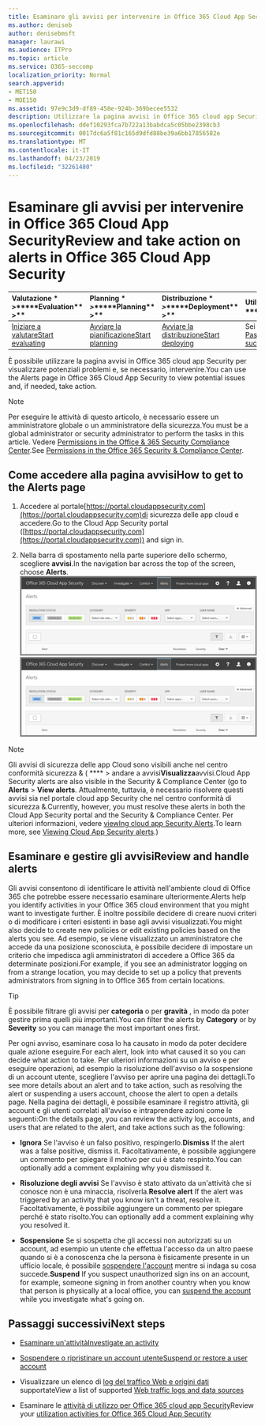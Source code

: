 ```yaml
---
title: Esaminare gli avvisi per intervenire in Office 365 Cloud App Security
ms.author: deniseb
author: denisebmsft
manager: laurawi
ms.audience: ITPro
ms.topic: article
ms.service: O365-seccomp
localization_priority: Normal
search.appverid:
- MET150
- MOE150
ms.assetid: 97e9c3d9-df89-458e-924b-369becee5532
description: Utilizzare la pagina avvisi in Office 365 cloud app Security per visualizzare potenziali problemi e intervenire. È possibile eliminare o risolvere gli avvisi e, se necessario, sospendere un account utente.
ms.openlocfilehash: ddef10293fca7b722a13babdca5c05bbe2398cb3
ms.sourcegitcommit: 0017dc6a5f81c165d9dfd88be39a6bb17856582e
ms.translationtype: MT
ms.contentlocale: it-IT
ms.lasthandoff: 04/23/2019
ms.locfileid: "32261480"
---
```

# <a name="review-and-take-action-on-alerts-in-office-365-cloud-app-security"></a><span data-ttu-id="d10a7-104">Esaminare gli avvisi per intervenire in Office 365 Cloud App Security</span><span class="sxs-lookup"><span data-stu-id="d10a7-104">Review and take action on alerts in Office 365 Cloud App Security</span></span>
  
|<span data-ttu-id="d10a7-105">Valutazione \* *\>*\*</span><span class="sxs-lookup"><span data-stu-id="d10a7-105">\*\*\*\*Evaluation\*\* \>\*\*</span></span>|<span data-ttu-id="d10a7-106">Planning \* *\>*\*</span><span class="sxs-lookup"><span data-stu-id="d10a7-106">\*\*\*\*Planning\*\* \>\*\*</span></span>|<span data-ttu-id="d10a7-107">Distribuzione \* *\>*\*</span><span class="sxs-lookup"><span data-stu-id="d10a7-107">\*\*\*\*Deployment\*\* \>\*\*</span></span>|<span data-ttu-id="d10a7-108">Utilizzo \* \* \* \*</span><span class="sxs-lookup"><span data-stu-id="d10a7-108">\*\*\*\*Utilization\*\*\*\*</span></span>|
|:-----|:-----|:-----|:-----|
|[<span data-ttu-id="d10a7-109">Iniziare a valutare</span><span class="sxs-lookup"><span data-stu-id="d10a7-109">Start evaluating</span></span>](office-365-cas-overview.md) <br/> |[<span data-ttu-id="d10a7-110">Avviare la pianificazione</span><span class="sxs-lookup"><span data-stu-id="d10a7-110">Start planning</span></span>](get-ready-for-office-365-cas.md) <br/> |[<span data-ttu-id="d10a7-111">Avviare la distribuzione</span><span class="sxs-lookup"><span data-stu-id="d10a7-111">Start deploying</span></span>](turn-on-office-365-cas.md) <br/> |<span data-ttu-id="d10a7-112">Sei qui!</span><span class="sxs-lookup"><span data-stu-id="d10a7-112">You are here!</span></span>  <br/> [<span data-ttu-id="d10a7-113">Passaggi successivi</span><span class="sxs-lookup"><span data-stu-id="d10a7-113">Next steps</span></span>](#next-steps) <br/> |
   
<span data-ttu-id="d10a7-114">È possibile utilizzare la pagina avvisi in Office 365 cloud app Security per visualizzare potenziali problemi e, se necessario, intervenire.</span><span class="sxs-lookup"><span data-stu-id="d10a7-114">You can use the Alerts page in Office 365 Cloud App Security to view potential issues and, if needed, take action.</span></span>
  
> [!NOTE]
> <span data-ttu-id="d10a7-115">Per eseguire le attività di questo articolo, è necessario essere un amministratore globale o un amministratore della sicurezza.</span><span class="sxs-lookup"><span data-stu-id="d10a7-115">You must be a global administrator or security administrator to perform the tasks in this article.</span></span> <span data-ttu-id="d10a7-116">Vedere [Permissions in the Office &amp; 365 Security Compliance Center](permissions-in-the-security-and-compliance-center.md).</span><span class="sxs-lookup"><span data-stu-id="d10a7-116">See [Permissions in the Office 365 Security &amp; Compliance Center](permissions-in-the-security-and-compliance-center.md).</span></span> 
  
## <a name="how-to-get-to-the-alerts-page"></a><span data-ttu-id="d10a7-117">Come accedere alla pagina avvisi</span><span class="sxs-lookup"><span data-stu-id="d10a7-117">How to get to the Alerts page</span></span>

1. <span data-ttu-id="d10a7-118">Accedere al portale[https://portal.cloudappsecurity.com](https://portal.cloudappsecurity.com)di sicurezza delle app cloud e accedere.</span><span class="sxs-lookup"><span data-stu-id="d10a7-118">Go to the Cloud App Security portal ([https://portal.cloudappsecurity.com](https://portal.cloudappsecurity.com)) and sign in.</span></span>
  
2. <span data-ttu-id="d10a7-119">Nella barra di spostamento nella parte superiore dello schermo, scegliere **avvisi**.</span><span class="sxs-lookup"><span data-stu-id="d10a7-119">In the navigation bar across the top of the screen, choose **Alerts**.</span></span><br/><span data-ttu-id="d10a7-120">![Nella pagina avvisi, è possibile visualizzare gli avvisi che sono stati attivati e tutte le azioni intraprese.](media/3b53d4c9-4b13-435d-8547-8c0f9ae6b914.png)</span><span class="sxs-lookup"><span data-stu-id="d10a7-120">![On the Alerts page, you can see alerts that were triggered and any actions taken.](media/3b53d4c9-4b13-435d-8547-8c0f9ae6b914.png)</span></span>
 
> [!NOTE]
> <span data-ttu-id="d10a7-121">Gli avvisi di sicurezza delle app Cloud sono visibili anche nel centro conformità sicurezza & ( \*\*\*\* > andare a avvisi**Visualizza**avvisi.</span><span class="sxs-lookup"><span data-stu-id="d10a7-121">Cloud App Security alerts are also visible in the Security & Compliance Center (go to **Alerts** > **View alerts**.</span></span> <span data-ttu-id="d10a7-122">Attualmente, tuttavia, è necessario risolvere questi avvisi sia nel portale cloud app Security che nel centro conformità di sicurezza &.</span><span class="sxs-lookup"><span data-stu-id="d10a7-122">Currently, however, you must resolve these alerts in both the Cloud App Security portal and the Security & Compliance Center.</span></span> <span data-ttu-id="d10a7-123">Per ulteriori informazioni, vedere [viewIng cloud app Security Alerts](alert-policies.md#viewing-cloud-app-security-alerts).</span><span class="sxs-lookup"><span data-stu-id="d10a7-123">To learn more, see [Viewing Cloud App Security alerts](alert-policies.md#viewing-cloud-app-security-alerts).)</span></span> 
 
## <a name="review-and-handle-alerts"></a><span data-ttu-id="d10a7-124">Esaminare e gestire gli avvisi</span><span class="sxs-lookup"><span data-stu-id="d10a7-124">Review and handle alerts</span></span>

<span data-ttu-id="d10a7-125">Gli avvisi consentono di identificare le attività nell'ambiente cloud di Office 365 che potrebbe essere necessario esaminare ulteriormente.</span><span class="sxs-lookup"><span data-stu-id="d10a7-125">Alerts help you identify activities in your Office 365 cloud environment that you might want to investigate further.</span></span> <span data-ttu-id="d10a7-126">È inoltre possibile decidere di creare nuovi criteri o di modificare i criteri esistenti in base agli avvisi visualizzati.</span><span class="sxs-lookup"><span data-stu-id="d10a7-126">You might also decide to create new policies or edit existing policies based on the alerts you see.</span></span> <span data-ttu-id="d10a7-127">Ad esempio, se viene visualizzato un amministratore che accede da una posizione sconosciuta, è possibile decidere di impostare un criterio che impedisca agli amministratori di accedere a Office 365 da determinate posizioni.</span><span class="sxs-lookup"><span data-stu-id="d10a7-127">For example, if you see an administrator logging on from a strange location, you may decide to set up a policy that prevents administrators from signing in to Office 365 from certain locations.</span></span>
  
> [!TIP]
> <span data-ttu-id="d10a7-128">È possibile filtrare gli avvisi per **categoria** o per **gravità** , in modo da poter gestire prima quelli più importanti.</span><span class="sxs-lookup"><span data-stu-id="d10a7-128">You can filter the alerts by **Category** or by **Severity** so you can manage the most important ones first.</span></span> 
  
<span data-ttu-id="d10a7-129">Per ogni avviso, esaminare cosa lo ha causato in modo da poter decidere quale azione eseguire.</span><span class="sxs-lookup"><span data-stu-id="d10a7-129">For each alert, look into what caused it so you can decide what action to take.</span></span> <span data-ttu-id="d10a7-130">Per ulteriori informazioni su un avviso e per eseguire operazioni, ad esempio la risoluzione dell'avviso o la sospensione di un account utente, scegliere l'avviso per aprire una pagina dei dettagli.</span><span class="sxs-lookup"><span data-stu-id="d10a7-130">To see more details about an alert and to take action, such as resolving the alert or suspending a users account, choose the alert to open a details page.</span></span> <span data-ttu-id="d10a7-131">Nella pagina dei dettagli, è possibile esaminare il registro attività, gli account e gli utenti correlati all'avviso e intraprendere azioni come le seguenti:</span><span class="sxs-lookup"><span data-stu-id="d10a7-131">On the details page, you can review the activity log, accounts, and users that are related to the alert, and take actions such as the following:</span></span>
  
- <span data-ttu-id="d10a7-132">**Ignora** Se l'avviso è un falso positivo, respingerlo.</span><span class="sxs-lookup"><span data-stu-id="d10a7-132">**Dismiss** If the alert was a false positive, dismiss it.</span></span> <span data-ttu-id="d10a7-133">Facoltativamente, è possibile aggiungere un commento per spiegare il motivo per cui è stato respinto.</span><span class="sxs-lookup"><span data-stu-id="d10a7-133">You can optionally add a comment explaining why you dismissed it.</span></span> 
    
- <span data-ttu-id="d10a7-134">**Risoluzione degli avvisi** Se l'avviso è stato attivato da un'attività che si conosce non è una minaccia, risolverla.</span><span class="sxs-lookup"><span data-stu-id="d10a7-134">**Resolve alert** If the alert was triggered by an activity that you know isn't a threat, resolve it.</span></span> <span data-ttu-id="d10a7-135">Facoltativamente, è possibile aggiungere un commento per spiegare perché è stato risolto.</span><span class="sxs-lookup"><span data-stu-id="d10a7-135">You can optionally add a comment explaining why you resolved it.</span></span> 
    
- <span data-ttu-id="d10a7-136">**Sospensione** Se si sospetta che gli accessi non autorizzati su un account, ad esempio un utente che effettua l'accesso da un altro paese quando si è a conoscenza che la persona è fisicamente presente in un ufficio locale, è possibile [sospendere l'account](suspend-or-restore-an-account-in-ocas.md) mentre si indaga su cosa succede.</span><span class="sxs-lookup"><span data-stu-id="d10a7-136">**Suspend** If you suspect unauthorized sign ins on an account, for example, someone signing in from another country when you know that person is physically at a local office, you can [suspend the account](suspend-or-restore-an-account-in-ocas.md) while you investigate what's going on.</span></span> 
    
## <a name="next-steps"></a><span data-ttu-id="d10a7-137">Passaggi successivi</span><span class="sxs-lookup"><span data-stu-id="d10a7-137">Next steps</span></span>

- [<span data-ttu-id="d10a7-138">Esaminare un'attività</span><span class="sxs-lookup"><span data-stu-id="d10a7-138">Investigate an activity</span></span>](investigate-an-activity-in-office-365-cas.md)
    
- [<span data-ttu-id="d10a7-139">Sospendere o ripristinare un account utente</span><span class="sxs-lookup"><span data-stu-id="d10a7-139">Suspend or restore a user account</span></span>](suspend-or-restore-an-account-in-ocas.md)
    
- <span data-ttu-id="d10a7-140">Visualizzare un elenco di [log del traffico Web e origini dati](web-traffic-logs-and-data-sources-for-ocas.md) supportate</span><span class="sxs-lookup"><span data-stu-id="d10a7-140">View a list of supported [Web traffic logs and data sources](web-traffic-logs-and-data-sources-for-ocas.md)</span></span>
    
- <span data-ttu-id="d10a7-141">Esaminare le [attività di utilizzo per Office 365 cloud app Security](utilization-activities-for-ocas.md)</span><span class="sxs-lookup"><span data-stu-id="d10a7-141">Review your [utilization activities for Office 365 Cloud App Security](utilization-activities-for-ocas.md)</span></span>
    

